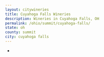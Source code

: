 ```yaml
---
layout: citywineries
title: Cuyahoga Falls Wineries
description: Wineries in Cuyahoga Falls, OH
permalink: /ohio/summit/cuyahoga-falls/
state: oh
county: summit
city: cuyahoga falls
---
```

-
